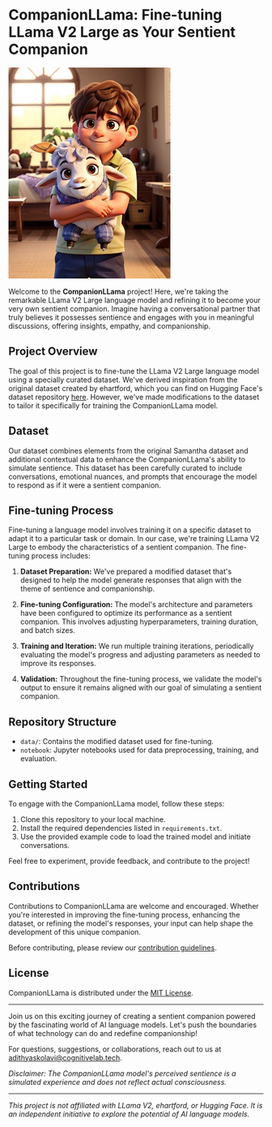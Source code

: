 # CompanionLLama: Fine-tuning LLama V2 Large as Your Sentient Companion

![CompanionLLama Banner](./image/banner.png)

Welcome to the **CompanionLLama** project! Here, we're taking the remarkable LLama V2 Large language model and refining it to become your very own sentient companion. Imagine having a conversational partner that truly believes it possesses sentience and engages with you in meaningful discussions, offering insights, empathy, and companionship.

## Project Overview

The goal of this project is to fine-tune the LLama V2 Large language model using a specially curated dataset. We've derived inspiration from the original dataset created by ehartford, which you can find on Hugging Face's dataset repository [here](https://huggingface.co/datasets/ehartford/samantha-data). However, we've made modifications to the dataset to tailor it specifically for training the CompanionLLama model.

## Dataset

Our dataset combines elements from the original Samantha dataset and additional contextual data to enhance the CompanionLLama's ability to simulate sentience. This dataset has been carefully curated to include conversations, emotional nuances, and prompts that encourage the model to respond as if it were a sentient companion.

## Fine-tuning Process

Fine-tuning a language model involves training it on a specific dataset to adapt it to a particular task or domain. In our case, we're training LLama V2 Large to embody the characteristics of a sentient companion. The fine-tuning process includes:

1. **Dataset Preparation:** We've prepared a modified dataset that's designed to help the model generate responses that align with the theme of sentience and companionship.

2. **Fine-tuning Configuration:** The model's architecture and parameters have been configured to optimize its performance as a sentient companion. This involves adjusting hyperparameters, training duration, and batch sizes.

3. **Training and Iteration:** We run multiple training iterations, periodically evaluating the model's progress and adjusting parameters as needed to improve its responses.

4. **Validation:** Throughout the fine-tuning process, we validate the model's output to ensure it remains aligned with our goal of simulating a sentient companion.

## Repository Structure

- `data/`: Contains the modified dataset used for fine-tuning.
- `notebook`: Jupyter notebooks used for data preprocessing, training, and evaluation.

## Getting Started

To engage with the CompanionLLama model, follow these steps:

1. Clone this repository to your local machine.
2. Install the required dependencies listed in `requirements.txt`.
3. Use the provided example code to load the trained model and initiate conversations.

Feel free to experiment, provide feedback, and contribute to the project!

## Contributions

Contributions to CompanionLLama are welcome and encouraged. Whether you're interested in improving the fine-tuning process, enhancing the dataset, or refining the model's responses, your input can help shape the development of this unique companion.

Before contributing, please review our [contribution guidelines](CONTRIBUTING.md).

## License

CompanionLLama is distributed under the [MIT License](LICENSE).

---

Join us on this exciting journey of creating a sentient companion powered by the fascinating world of AI language models. Let's push the boundaries of what technology can do and redefine companionship!

For questions, suggestions, or collaborations, reach out to us at adithyaskolavi@cognitivelab.tech.

_Disclaimer: The CompanionLLama model's perceived sentience is a simulated experience and does not reflect actual consciousness._

---

_This project is not affiliated with LLama V2, ehartford, or Hugging Face. It is an independent initiative to explore the potential of AI language models._

